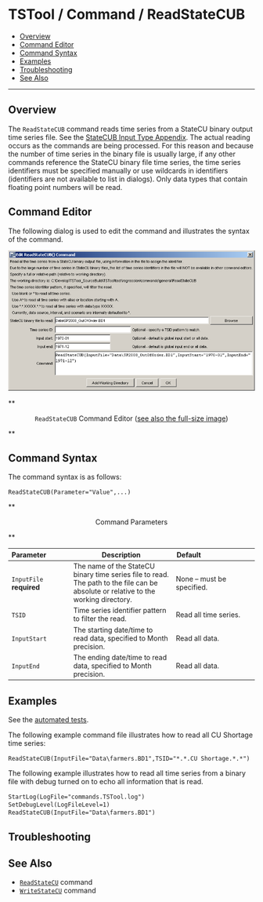 # TSTool / Command / ReadStateCUB #

* [Overview](#overview)
* [Command Editor](#command-editor)
* [Command Syntax](#command-syntax)
* [Examples](#examples)
* [Troubleshooting](#troubleshooting)
* [See Also](#see-also)

-------------------------

## Overview ##

The `ReadStateCUB` command reads time series from a StateCU binary output time series file.
See the [StateCUB Input Type Appendix](../../datastore-ref/StateCUB/StateCUB.md).
The actual reading occurs as the commands are being processed.
For this reason and because the number of time series in the binary file is usually large,
if any other commands reference the StateCU binary file time series,
the time series identifiers must be specified manually or use wildcards in identifiers
(identifiers are not available to list in dialogs).
Only data types that contain floating point numbers will be read.

## Command Editor ##

The following dialog is used to edit the command and illustrates the syntax of the command.

![ReadStateCUB](ReadStateCUB.png)

**<p style="text-align: center;">
`ReadStateCUB` Command Editor (<a href="../ReadStateCUB.png">see also the full-size image</a>)
</p>**

## Command Syntax ##

The command syntax is as follows:

```text
ReadStateCUB(Parameter="Value",...)
```
**<p style="text-align: center;">
Command Parameters
</p>**

|**Parameter**&nbsp;&nbsp;&nbsp;&nbsp;&nbsp;&nbsp;&nbsp;&nbsp;&nbsp;&nbsp;&nbsp;|**Description**|**Default**&nbsp;&nbsp;&nbsp;&nbsp;&nbsp;&nbsp;&nbsp;&nbsp;&nbsp;&nbsp;&nbsp;&nbsp;&nbsp;&nbsp;&nbsp;&nbsp;&nbsp;&nbsp;&nbsp;&nbsp;&nbsp;&nbsp;&nbsp;&nbsp;&nbsp;&nbsp;&nbsp;|
|--------------|-----------------|-----------------|
|`InputFile`<br>**required**|The name of the StateCU binary time series file to read.  The path to the file can be absolute or relative to the working directory.|None – must be specified.|
|`TSID`|Time series identifier pattern to filter the read.|Read all time series.|
|`InputStart`|The starting date/time to read data, specified to Month precision.|Read all data.|
|`InputEnd`|The ending date/time to read data, specified to Month precision.|Read all data.|

## Examples ##

See the [automated tests](https://github.com/OpenCDSS/cdss-app-tstool-test/tree/master/test/regression/commands/general/ReadStateCUB).

The following example command file illustrates how to read all CU Shortage time series:

```text
ReadStateCUB(InputFile="Data\farmers.BD1",TSID="*.*.CU Shortage.*.*")
```

The following example illustrates how to read all time series from a binary file with debug turned on to echo all information that is read.  

```text
StartLog(LogFile="commands.TSTool.log")
SetDebugLevel(LogFileLevel=1)
ReadStateCUB(InputFile="Data\farmers.BD1")
```

## Troubleshooting ##

## See Also ##

* [`ReadStateCU`](../ReadStateCU/ReadStateCU.md) command
* [`WriteStateCU`](../WriteStateCU/WriteStateCU.md) command
